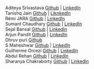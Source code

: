 Aditeya Srivastava [Github](https://github.com/aditeyaS) | [LinkedIn](https://www.linkedin.com/in/aditeyaaaa/)
</br>
Tanishq Jain [Github](https://github.com/tanishqj-19) | [LiknkedIn](https://www.linkedin.com/in/tanishq-jain-823427226/)
</br>
Rémi JARA [Github](https://github.com/icepick4) | [LinkedIn](https://www.linkedin.com/in/remijara/)
</br>
Sumant Chaudhary [Github](https://github.com/sumant7) | [LinkedIn](https://www.linkedin.com/in/sumant-chaudhary-276011200/)
</br>
Sejal Bansal [Github](https://github.com/sejal-bansal) | [LinkedIn](https://www.linkedin.com/in/sejalbansal/)
</br>
Arjun Pandit [Github](https://github.com/arjunpndt) | [LinkedIn](https://www.linkedin.com/in/arjunpandit/)
</br>
Dhruv puri [Github](https://github.com/GettingWeirdKnowledge)
</br>
S Maheshwar [Github](https://github.com/Maheshwar-S) | [LinkedIn](https://www.linkedin.com/in/maheshwar-s-025539278/)
</br>
Guilherme Orcezi [Github](https://github.com/guilhermeorcezi) | [LinkedIn](https://www.linkedin.com/in/guilhermeorcezi/)
</br>
Abdul Rehan [Github](https://github.com/abrehan2) | [LinkedIn](https://www.linkedin.com/in/abrehan/)
</br>
Sharanya Chakraborty [Github](https://github.com/destryptor) | [LinkedIn](https://www.linkedin.com/in/sharanya-chakraborty/)
</br>
